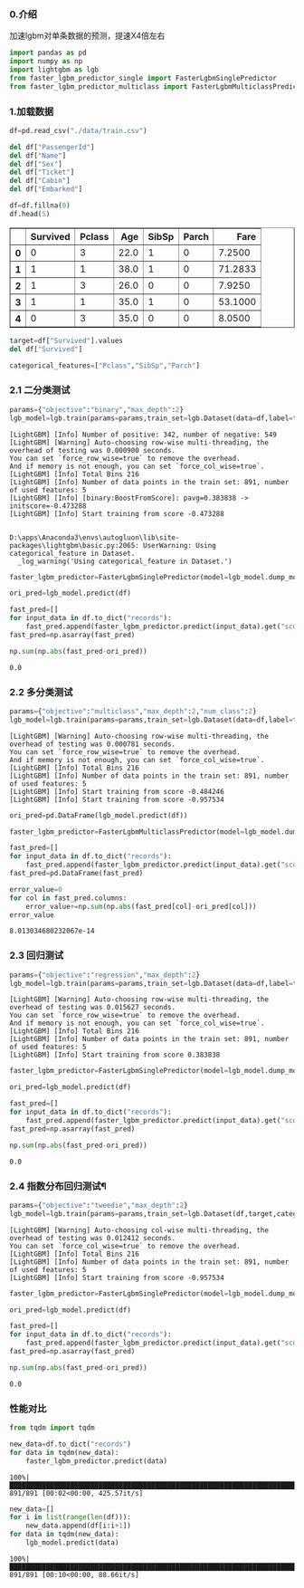 ### 0.介绍

加速lgbm对单条数据的预测，提速X4倍左右


```python
import pandas as pd
import numpy as np
import lightgbm as lgb
from faster_lgbm_predictor_single import FasterLgbmSinglePredictor
from faster_lgbm_predictor_multiclass import FasterLgbmMulticlassPredictor
```

### 1.加载数据


```python
df=pd.read_csv("./data/train.csv")
```


```python
del df["PassengerId"]
del df["Name"]
del df["Sex"]
del df["Ticket"]
del df["Cabin"]
del df["Embarked"]
```


```python
df=df.fillna(0)
df.head(5)
```




<div>
<style scoped>
    .dataframe tbody tr th:only-of-type {
        vertical-align: middle;
    }

    .dataframe tbody tr th {
        vertical-align: top;
    }

    .dataframe thead th {
        text-align: right;
    }
</style>
<table border="1" class="dataframe">
  <thead>
    <tr style="text-align: right;">
      <th></th>
      <th>Survived</th>
      <th>Pclass</th>
      <th>Age</th>
      <th>SibSp</th>
      <th>Parch</th>
      <th>Fare</th>
    </tr>
  </thead>
  <tbody>
    <tr>
      <th>0</th>
      <td>0</td>
      <td>3</td>
      <td>22.0</td>
      <td>1</td>
      <td>0</td>
      <td>7.2500</td>
    </tr>
    <tr>
      <th>1</th>
      <td>1</td>
      <td>1</td>
      <td>38.0</td>
      <td>1</td>
      <td>0</td>
      <td>71.2833</td>
    </tr>
    <tr>
      <th>2</th>
      <td>1</td>
      <td>3</td>
      <td>26.0</td>
      <td>0</td>
      <td>0</td>
      <td>7.9250</td>
    </tr>
    <tr>
      <th>3</th>
      <td>1</td>
      <td>1</td>
      <td>35.0</td>
      <td>1</td>
      <td>0</td>
      <td>53.1000</td>
    </tr>
    <tr>
      <th>4</th>
      <td>0</td>
      <td>3</td>
      <td>35.0</td>
      <td>0</td>
      <td>0</td>
      <td>8.0500</td>
    </tr>
  </tbody>
</table>
</div>




```python
target=df["Survived"].values
del df["Survived"]
```


```python
categorical_features=["Pclass","SibSp","Parch"]
```

### 2.1 二分类测试


```python
params={"objective":"binary","max_depth":2}
lgb_model=lgb.train(params=params,train_set=lgb.Dataset(data=df,label=target,categorical_feature=categorical_features),num_boost_round=16)
```

    [LightGBM] [Info] Number of positive: 342, number of negative: 549
    [LightGBM] [Warning] Auto-choosing row-wise multi-threading, the overhead of testing was 0.000900 seconds.
    You can set `force_row_wise=true` to remove the overhead.
    And if memory is not enough, you can set `force_col_wise=true`.
    [LightGBM] [Info] Total Bins 216
    [LightGBM] [Info] Number of data points in the train set: 891, number of used features: 5
    [LightGBM] [Info] [binary:BoostFromScore]: pavg=0.383838 -> initscore=-0.473288
    [LightGBM] [Info] Start training from score -0.473288
    

    D:\apps\Anaconda3\envs\autogluon\lib\site-packages\lightgbm\basic.py:2065: UserWarning: Using categorical_feature in Dataset.
      _log_warning('Using categorical_feature in Dataset.')
    


```python
faster_lgbm_predictor=FasterLgbmSinglePredictor(model=lgb_model.dump_model(),cache_num=10)
```


```python
ori_pred=lgb_model.predict(df)
```


```python
fast_pred=[]
for input_data in df.to_dict("records"):
    fast_pred.append(faster_lgbm_predictor.predict(input_data).get("score"))
fast_pred=np.asarray(fast_pred)
```


```python
np.sum(np.abs(fast_pred-ori_pred))
```




    0.0



### 2.2 多分类测试


```python
params={"objective":"multiclass","max_depth":2,"num_class":2}
lgb_model=lgb.train(params=params,train_set=lgb.Dataset(data=df,label=target,categorical_feature=categorical_features),num_boost_round=16)
```

    [LightGBM] [Warning] Auto-choosing row-wise multi-threading, the overhead of testing was 0.000781 seconds.
    You can set `force_row_wise=true` to remove the overhead.
    And if memory is not enough, you can set `force_col_wise=true`.
    [LightGBM] [Info] Total Bins 216
    [LightGBM] [Info] Number of data points in the train set: 891, number of used features: 5
    [LightGBM] [Info] Start training from score -0.484246
    [LightGBM] [Info] Start training from score -0.957534
    


```python
ori_pred=pd.DataFrame(lgb_model.predict(df))
```


```python
faster_lgbm_predictor=FasterLgbmMulticlassPredictor(model=lgb_model.dump_model(),cache_num=10)
```


```python
fast_pred=[]
for input_data in df.to_dict("records"):
    fast_pred.append(faster_lgbm_predictor.predict(input_data).get("score"))
fast_pred=pd.DataFrame(fast_pred)
```


```python
error_value=0
for col in fast_pred.columns:
    error_value+=np.sum(np.abs(fast_pred[col]-ori_pred[col]))
error_value
```




    8.013034680232067e-14



### 2.3 回归测试


```python
params={"objective":"regression","max_depth":2}
lgb_model=lgb.train(params=params,train_set=lgb.Dataset(data=df,label=target,categorical_feature=categorical_features),num_boost_round=16)
```

    [LightGBM] [Warning] Auto-choosing row-wise multi-threading, the overhead of testing was 0.015627 seconds.
    You can set `force_row_wise=true` to remove the overhead.
    And if memory is not enough, you can set `force_col_wise=true`.
    [LightGBM] [Info] Total Bins 216
    [LightGBM] [Info] Number of data points in the train set: 891, number of used features: 5
    [LightGBM] [Info] Start training from score 0.383838
    


```python
faster_lgbm_predictor=FasterLgbmSinglePredictor(model=lgb_model.dump_model(),cache_num=10)
```


```python
ori_pred=lgb_model.predict(df)
```


```python
fast_pred=[]
for input_data in df.to_dict("records"):
    fast_pred.append(faster_lgbm_predictor.predict(input_data).get("score"))
fast_pred=np.asarray(fast_pred)
```


```python
np.sum(np.abs(fast_pred-ori_pred))
```




    0.0



### 2.4 指数分布回归测试¶


```python
params={"objective":"tweedie","max_depth":2}
lgb_model=lgb.train(params=params,train_set=lgb.Dataset(df,target,categorical_feature=categorical_features),num_boost_round=16)
```

    [LightGBM] [Warning] Auto-choosing col-wise multi-threading, the overhead of testing was 0.012412 seconds.
    You can set `force_col_wise=true` to remove the overhead.
    [LightGBM] [Info] Total Bins 216
    [LightGBM] [Info] Number of data points in the train set: 891, number of used features: 5
    [LightGBM] [Info] Start training from score -0.957534
    


```python
faster_lgbm_predictor=FasterLgbmSinglePredictor(model=lgb_model.dump_model(),cache_num=10)
```


```python
ori_pred=lgb_model.predict(df)
```


```python
fast_pred=[]
for input_data in df.to_dict("records"):
    fast_pred.append(faster_lgbm_predictor.predict(input_data).get("score"))
fast_pred=np.asarray(fast_pred)
```


```python
np.sum(np.abs(fast_pred-ori_pred))
```




    0.0



### 性能对比


```python
from tqdm import tqdm
```


```python
new_data=df.to_dict("records")
for data in tqdm(new_data):
    faster_lgbm_predictor.predict(data)
```

    100%|███████████████████████████████████████████████████████████████████████████████| 891/891 [00:02<00:00, 425.57it/s]
    


```python
new_data=[]
for i in list(range(len(df))):
    new_data.append(df[i:i+1])
for data in tqdm(new_data):
    lgb_model.predict(data)
```

    100%|████████████████████████████████████████████████████████████████████████████████| 891/891 [00:10<00:00, 88.66it/s]
    


```python

```
